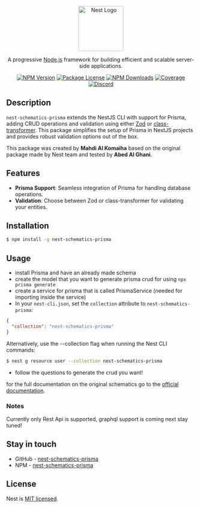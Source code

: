 <p align="center">
  <a href="http://nestjs.com/" target="blank"><img src="https://nestjs.com/img/logo-small.svg" width="120" alt="Nest Logo" /></a>
</p>

<p align="center">A progressive <a href="http://nodejs.org" target="blank">Node.js</a> framework for building efficient and scalable server-side applications.</p>

<p align="center">
<a href="https://www.npmjs.com/package/nest-schematics-prisma"><img src="https://img.shields.io/npm/v/nest-schematics-prisma.svg" alt="NPM Version" /></a>
<a href="https://www.npmjs.com/package/nest-schematics-prisma"><img src="https://img.shields.io/npm/l/nest-schematics-prisma.svg" alt="Package License" /></a>
<a href="https://www.npmjs.com/package/nest-schematics-prisma"><img src="https://img.shields.io/npm/dm/nest-schematics-prisma.svg" alt="NPM Downloads" /></a>
<a href="https://coveralls.io/github/mahdi-ko/nest-schematics-prisma?branch=master" target="_blank"><img src="https://coveralls.io/repos/github/mahdi-ko/nest-schematics-prisma/badge.svg?branch=master#9" alt="Coverage" /></a>
<a href="https://discord.gg/G7Qnnhy" target="_blank"><img src="https://img.shields.io/badge/discord-online-brightgreen.svg" alt="Discord"/></a>
</p>

## Description

`nest-schematics-prisma` extends the NestJS CLI with support for Prisma, adding CRUD operations and validation using either [Zod](https://github.com/colinhacks/zod) or [class-transformer](https://github.com/typestack/class-transformer). This package simplifies the setup of Prisma in NestJS projects and provides robust validation options out of the box.

This package was created by **Mahdi Al Komaiha** based on the original package made by Nest team and tested by **Abed Al Ghani**.

## Features

- **Prisma Support**: Seamless integration of Prisma for handling database operations.
- **Validation**: Choose between Zod or class-transformer for validating your entities.

## Installation

```bash
$ npm install -g nest-schematics-prisma
```

## Usage

- install Prisma and have an already made schema
- create the model that you want to generate prisma crud for using
  `npx prisma generate`
- create a service for prisma that is called PrismaService (needed for importing inside the service)
- In your `nest-cli.json`, set the `collection` attribute to `nest-schematics-prisma`:

```json
{
  "collection": "nest-schematics-prisma"
}
```

Alternatively, use the --collection flag when running the Nest CLI commands:

```bash
$ nest g resource user --collection nest-schematics-prisma
```

- follow the questions to generate the crud you want!

for the full documentation on the original schematics go to the [official documentation](https://docs.nestjs.com/).

### Notes

Currently only Rest Api is supported, graphql support is coming next stay tuned!

## Stay in touch

- GitHub - [nest-schematics-prisma](https://github.com/mahdi-ko/nest-schematics-prisma)
- NPM - [nest-schematics-prisma](https://www.npmjs.com/package/nest-schematics-prisma)

## License

Nest is [MIT licensed](LICENSE).

